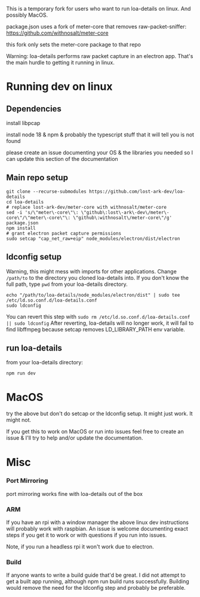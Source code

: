 This is a temporary fork for users who want to run loa-details on linux. And possibly MacOS.

package.json uses a fork of meter-core that removes raw-packet-sniffer: https://github.com/withnosalt/meter-core 

this fork only sets the meter-core package to that repo

Warning: loa-details performs raw packet capture in an electron app. That's the main hurdle to getting it running in linux.

# Running dev on linux

## Dependencies

install libpcap

install node 18 & npm & probably the typescript stuff that it will tell you is not found

please create an issue documenting your OS & the libraries you needed so I can update this section of the documentation

## Main repo setup

```
git clone --recurse-submodules https://github.com/lost-ark-dev/loa-details
cd loa-details
# replace lost-ark-dev/meter-core with withnosalt/meter-core
sed -i 's/\"meter\-core\"\: \"github\:lost\-ark\-dev\/meter\-core\"/\"meter\-core\"\: \"github\:withnosalt\/meter-core\"/g' package.json  
npm install
# grant electron packet capture permissions
sudo setcap "cap_net_raw+eip" node_modules/electron/dist/electron  
```

## ldconfig setup

Warning, this might mess with imports for other applications. Change `/path/to` to the directory you cloned loa-details into. If you don't know the full path, type `pwd` from your loa-details directory.

```
echo "/path/to/loa-details/node_modules/electron/dist" | sudo tee /etc/ld.so.conf.d/loa-details.conf
sudo ldconfig
```

You can revert this step with `sudo rm /etc/ld.so.conf.d/loa-details.conf || sudo ldconfig` After reverting, loa-details will no longer work, it will fail to find libffmpeg because setcap removes LD_LIBRARY_PATH env variable.

## run loa-details

from your loa-details directory:

```
npm run dev
```

# MacOS

try the above but don't do setcap or the ldconfig setup. It might just work.  It might not. 

If you get this to work on MacOS or run into issues feel free to create an issue  & I'll try to help and/or update the documentation.

# Misc 

### Port Mirroring

port mirroring works fine with loa-details out of the box

### ARM

If you have an rpi with a window manager the above linux dev instructions will probably work with raspbian.   An issue is welcome documenting exact steps if you get it to work or with questions if you run into issues.

Note, if you run a headless rpi it won't work due to electron.

### Build

If anyone wants to write a build guide that'd be great. I did not attempt to get a built app running, although npm run build runs successfully. Building would remove the need for the ldconfig step and probably be preferable. 